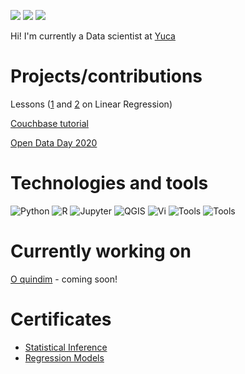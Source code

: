 [![](https://img.shields.io/badge/linkedin-blue)](https://www.linkedin.com/in/priscilapcosta/) [![](https://img.shields.io/badge/-kaggle-lightblue)](https://www.kaggle.com/priscilaportela) [![](https://img.shields.io/badge/-resume-pink)](https://docs.google.com/document/d/1tW6au0FSB4STMS-EseIkj8Ex4lDiuOYO-6dnAggiB7I/edit#) 

Hi!
I'm currently a Data scientist at [Yuca](https://yuca.live/)

# Projects/contributions
Lessons ([1](https://www.youtube.com/watch?v=uxoitgv5FWU&t=6s&ab_channel=WiMLDSS%C3%A3oPaulo) and [2](https://www.youtube.com/watch?v=j1OYZJc9_RY&t=1140s&ab_channel=WiMLDSS%C3%A3oPaulo) on Linear Regression)

[Couchbase tutorial](https://github.com/sahudy/pmd2019/blob/master/tutorial_couchbase/tutorial_couchbase.md)

[Open Data Day 2020](https://github.com/okfn-brasil/opendataday2020/pull/1)

# Technologies and tools
![Python](https://img.shields.io/badge/Code-Python-informational?style=flat&logo=Python&logoColor=white&color=2bbc8a) ![R](https://img.shields.io/badge/Code-R-informational?style=flat&logo=R&logoColor=white&color=2bbc8a) ![Jupyter](https://img.shields.io/badge/Tools-JupyterNotebook-informational?style=flat&logo=Jupyter&logoColor=white&color=2bbc8a) ![QGIS](https://img.shields.io/badge/Tools-QGIS-informational?style=flat&logo=QGIS&logoColor=white&color=2bbc8a) ![Vi](https://img.shields.io/badge/Editor-Vi-informational?style=flat&logo=Vi&logoColor=white&color=2bbc8a) ![Tools](https://img.shields.io/badge/Tools-PostgreSQL-informational?style=flat&logo=PostgreSQL&logoColor=white&color=2bbc8a) ![Tools](https://img.shields.io/badge/Cloud-AWS-informational?style=flat&logo=AWS&logoColor=white&color=2bbc8a)

# Currently working on
[O quindim](http://www.oquindim.com.br/) - coming soon!

# Certificates
- [Statistical Inference](https://www.coursera.org/account/accomplishments/certificate/ZNMM2JT65LBX)
- [Regression Models](https://www.coursera.org/account/accomplishments/certificate/D626JW36V67Q)
